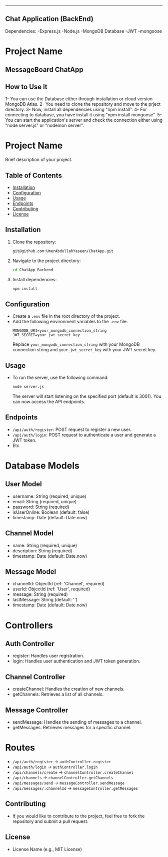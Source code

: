 ----------------------------------------------
Chat Application (BackEnd)
----------------------------------------------
Dependencies:
-Express.js
-Node.js
-MongoDB Database
-JWT
-mongoose

# Project Name

MessageBoard ChatApp
----------------------------------------------
How to Use it
----------------------------------------------
1- You can use the Database either through installation or cloud version MongoDB Atlas.
2- You need to clone the repository and move to the prject directory.
3- Now, install all dependencies using "npm install".
4- For connecting to database, you have install it using "npm install mongoose".
5- You can start the application's server and check the connection either using "node server.js" or "nodemon server".

# Project Name

Brief description of your project.

## Table of Contents
- [Installation](#installation)
- [Configuration](#configuration)
- [Usage](#usage)
- [Endpoints](#endpoints)
- [Contributing](#contributing)
- [License](#license)

## Installation
1. Clone the repository:
    ```bash
    git@github.com:UmerAbdullahYaseen/ChatApp.git
    ```
2. Navigate to the project directory:
    ```bash
    cd ChatApp_Backend
    ```
3. Install dependencies:
    ```bash
    npm install
    ```

## Configuration
- Create a `.env` file in the root directory of the project.
- Add the following environment variables to the `.env` file:
    ```
    MONGODB_URI=your_mongodb_connection_string
    JWT_SECRET=your_jwt_secret_key
    ```
  Replace `your_mongodb_connection_string` with your MongoDB connection string and `your_jwt_secret_key` with your JWT secret key.

## Usage
- To run the server, use the following command:
    ```bash
    node server.js
    ```
  The server will start listening on the specified port (default is 3001). You can now access the API endpoints.

## Endpoints
- `/api/auth/register`: POST request to register a new user.
- `/api/auth/login`: POST request to authenticate a user and generate a JWT token.
- Etc.

# Database Models

## User Model
- username: String (required, unique)
- email: String (required, unique)
- password: String (required)
- isUserOnline: Boolean (default: false)
- timestamp: Date (default: Date.now)

## Channel Model
- name: String (required, unique)
- description: String (required)
- timestamp: Date (default: Date.now)

## Message Model
- channelId: ObjectId (ref: 'Channel', required)
- userId: ObjectId (ref: 'User', required)
- message: String (required)
- lastMessage: String (default: '')
- timestamp: Date (default: Date.now)

# Controllers

## Auth Controller
- register: Handles user registration.
- login: Handles user authentication and JWT token generation.

## Channel Controller
- createChannel: Handles the creation of new channels.
- getChannels: Retrieves a list of all channels.

## Message Controller
- sendMessage: Handles the sending of messages to a channel.
- getMessages: Retrieves messages for a specific channel.

# Routes

- `/api/auth/register` -> `authController.register`
- `/api/auth/login` -> `authController.login`
- `/api/channels/create` -> `channelController.createChannel`
- `/api/channels` -> `channelController.getChannels`
- `/api/messages/send` -> `messageController.sendMessage`
- `/api/messages/:channelId` -> `messageController.getMessages`

## Contributing
- If you would like to contribute to the project, feel free to fork the repository and submit a pull request.

## License
- License Name (e.g., MIT License)
